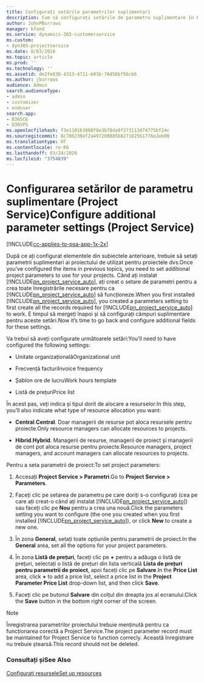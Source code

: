 ```yaml
---
title: Configurați setările parametrilor suplimentari
description: Cum să configurați setările de parametru suplimentare în Project Service
author: JohnPBurrows
manager: kfend
ms.service: dynamics-365-customerservice
ms.custom:
- dyn365-projectservice
ms.date: 8/03/2018
ms.topic: article
ms.prod: ''
ms.technology: ''
ms.assetid: de2fe830-4313-4711-b03b-76d56bf56cb6
ms.author: jburrows
audience: Admin
search.audienceType:
- admin
- customizer
- enduser
search.app:
- D365CE
- D365PS
ms.openlocfilehash: f3e110163088f8e3b78da9f273113d74775bf24c
ms.sourcegitcommit: 8c786230ef2a497280885b827162561776e2eb00
ms.translationtype: HT
ms.contentlocale: ro-RO
ms.lasthandoff: 03/24/2020
ms.locfileid: "3754839"
---
```

# <a name="configure-additional-parameter-settings-project-service"></a><span data-ttu-id="b788d-103">Configurarea setărilor de parametru suplimentare (Project Service)</span><span class="sxs-lookup"><span data-stu-id="b788d-103">Configure additional parameter settings (Project Service)</span></span>

[!INCLUDE[cc-applies-to-psa-app-1x-2x](../includes/cc-applies-to-psa-app-1x-2x.md)]

<span data-ttu-id="b788d-104">După ce ați configurat elementele din subiectele anterioare, trebuie să setați parametrii suplimentari ai proiectului de utilizat pentru proiectele dvs.</span><span class="sxs-lookup"><span data-stu-id="b788d-104">Once you’ve configured the items in previous topics, you need to set additional project parameters to use for your projects.</span></span> <span data-ttu-id="b788d-105">Când ați instalat [!INCLUDE[pn_project_service_auto](../includes/pn-project-service-auto.md)], ați creat o setare de parametri pentru a crea toate înregistrările necesare pentru ca [!INCLUDE[pn_project_service_auto](../includes/pn-project-service-auto.md)] să funcționeze.</span><span class="sxs-lookup"><span data-stu-id="b788d-105">When you first installed [!INCLUDE[pn_project_service_auto](../includes/pn-project-service-auto.md)], you created a parameters setting to first create all the records required for [!INCLUDE[pn_project_service_auto](../includes/pn-project-service-auto.md)] to work.</span></span> <span data-ttu-id="b788d-106">E timpul să mergeți înapoi și să configurați câmpuri suplimentare pentru aceste setări.</span><span class="sxs-lookup"><span data-stu-id="b788d-106">Now it’s time to go back and configure additional fields for these settings.</span></span>  
  
 <span data-ttu-id="b788d-107">Va trebui să aveți configurate următoarele setări:</span><span class="sxs-lookup"><span data-stu-id="b788d-107">You’ll need to have configured the following settings:</span></span>  
  
-   <span data-ttu-id="b788d-108">Unitate organizațională</span><span class="sxs-lookup"><span data-stu-id="b788d-108">Organizational unit</span></span>  
  
-   <span data-ttu-id="b788d-109">Frecvență facturi</span><span class="sxs-lookup"><span data-stu-id="b788d-109">Invoice frequency</span></span>  
  
-   <span data-ttu-id="b788d-110">Șablon ore de lucru</span><span class="sxs-lookup"><span data-stu-id="b788d-110">Work hours template</span></span>  
  
-   <span data-ttu-id="b788d-111">Listă de prețuri</span><span class="sxs-lookup"><span data-stu-id="b788d-111">Price list</span></span>  
 
<span data-ttu-id="b788d-112">În acest pas, veți indica și tipul dorit de alocare a resurselor:</span><span class="sxs-lookup"><span data-stu-id="b788d-112">In this step, you’ll also indicate what type of resource allocation you want:</span></span>  
  
- <span data-ttu-id="b788d-113">**Central**.</span><span class="sxs-lookup"><span data-stu-id="b788d-113">**Central**.</span></span> <span data-ttu-id="b788d-114">Doar managerii de resurse pot aloca resursele pentru proiecte.</span><span class="sxs-lookup"><span data-stu-id="b788d-114">Only resource managers can allocate resources to projects.</span></span>  
  
- <span data-ttu-id="b788d-115">**Hibrid**.</span><span class="sxs-lookup"><span data-stu-id="b788d-115">**Hybrid**.</span></span> <span data-ttu-id="b788d-116">Managerii de resurse, managerii de proiect și managerii de cont pot aloca resurse pentru proiecte.</span><span class="sxs-lookup"><span data-stu-id="b788d-116">Resource managers, project managers, and account managers can allocate resources to projects.</span></span>  
  
 
<span data-ttu-id="b788d-117">Pentru a seta parametrii de proiect:</span><span class="sxs-lookup"><span data-stu-id="b788d-117">To set project parameters:</span></span>  
  
1. <span data-ttu-id="b788d-118">Accesați **Project Service > Parametri**.</span><span class="sxs-lookup"><span data-stu-id="b788d-118">Go to **Project Service > Parameters**.</span></span>  
  
2. <span data-ttu-id="b788d-119">Faceți clic pe setarea de parametru pe care doriți s-o configurați (cea pe care ați creat-o când ați instalat [!INCLUDE[pn_project_service_auto](../includes/pn-project-service-auto.md)]) sau faceți clic pe **Nou** pentru a crea una nouă.</span><span class="sxs-lookup"><span data-stu-id="b788d-119">Click the parameters setting you want to configure (the one you created when you first installed [!INCLUDE[pn_project_service_auto](../includes/pn-project-service-auto.md)]), or click **New** to create a new one.</span></span>  
  
3. <span data-ttu-id="b788d-120">În zona **General**, setați toate opțiunile pentru parametrii de proiect.</span><span class="sxs-lookup"><span data-stu-id="b788d-120">In the **General** area, set all the options for your project parameters.</span></span>  
  
4. <span data-ttu-id="b788d-121">În zona **Listă de prețuri**, faceți clic pe **+** pentru a adăuga o listă de prețuri, selectați o listă de prețuri din lista verticală **Lista de prețuri pentru parametrii de proiect**, apoi faceți clic pe **Salvare**.</span><span class="sxs-lookup"><span data-stu-id="b788d-121">In the **Price List** area, click **+** to add a price list, select a price list in the **Project Parameter Price List** drop-down list, and then click **Save**.</span></span>  
  
5. <span data-ttu-id="b788d-122">Faceți clic pe butonul **Salvare** din colțul din dreapta jos al ecranului.</span><span class="sxs-lookup"><span data-stu-id="b788d-122">Click the **Save** button in the bottom right corner of the screen.</span></span>  

> [!NOTE]
> <span data-ttu-id="b788d-123">Înregistrarea parametrilor proiectului trebuie menținută pentru ca funcționarea corectă a Project Service.</span><span class="sxs-lookup"><span data-stu-id="b788d-123">The project parameter record must be maintained for Project Service to function correcly.</span></span> <span data-ttu-id="b788d-124">Această înregistrare nu trebuie ștearsă.</span><span class="sxs-lookup"><span data-stu-id="b788d-124">This record should not be deleted.</span></span>

### <a name="see-also"></a><span data-ttu-id="b788d-125">Consultați și</span><span class="sxs-lookup"><span data-stu-id="b788d-125">See Also</span></span>  
 [<span data-ttu-id="b788d-126">Configurați resursele</span><span class="sxs-lookup"><span data-stu-id="b788d-126">Set up resources</span></span>](../project-service/set-up-resources.md)
